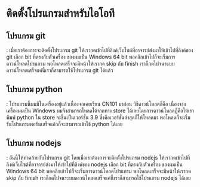 # ติดตั้งโปรแกรมสำหรับไอโอที

## โปรแกรม git 
: เมื่อเราต้องการจะติดตั้งโปรแกรม git ให้เรากดเข้าไปที่ลิงค์เว็บไซต์ที่อาจารย์ส่งมาให้เข้าไปที่ลิงค์ของ git เลือก bit ที่ตรงกับตัวเครื่อง ของผมเป็น Windows 64  bit พอคลิกเข้าไปก็จะเริ่มการดาวน์โหลดโปรแกรม พอโหลดเสร็จจะมีหน้าให้เรากด skip กับ finish เราก็กดไปจนระบบดาวน์โหลดเสร็จแค่นี้เราก็สามารถใช้โปรแกรม git ได้แล้ว

## โปรแกรม python
: โปรแกรมนี้ผมมีในเครื่องอยู่แล้วเนื่องจกเคยเรียน CN101 มาก่อน วิธีดาวน์โหลดก็คือ เนื่องจากเครื่องผมเป็น Windows ผมจึงสามารถโหลดได้จากทาง store ได้เลยโดยการดาวน์โหลดฏ็คือให้เราพิมพ์ python ใน store จะขึ้นเป็นเวอร์ชั่น 3.9 ซึ่งคือเวอร์ชั่นล่าสุดก็ให้โหลดมา พอโหลดก็จะเริ่มรันโปรแกรมพอรันเสร็จแล้วก็จะสามารถเข้าใช้ python ได้เลย

## โปรแกรม nodejs
: อันนี้ให้ทำคล้ายกับโปรแกรม git โดยเมื่อเราต้องการจะติดตั้งโปรแกรม nodejs ให้เรากดเข้าไปที่ลิงค์เว็บไซต์ที่อาจารย์ส่งมาให้เข้าไปที่ลิงค์ของ nodejs เลือก bit ที่ตรงกับตัวเครื่อง ของผมเป็น Windows 64  bit พอคลิกเข้าไปก็จะเริ่มการดาวน์โหลดโปรแกรม พอโหลดเสร็จจะมีหน้าให้เรากด skip กับ finish เราก็กดไปจนระบบดาวน์โหลดเสร็จแค่นี้เราก็สามารถใช้โปรแกรม nodejs ได้เลย
